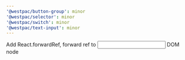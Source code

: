 ```yaml
---
'@westpac/button-group': minor
'@westpac/selector': minor
'@westpac/switch': minor
'@westpac/text-input': minor
---
```


Add React.forwardRef, forward ref to <input> DOM node
